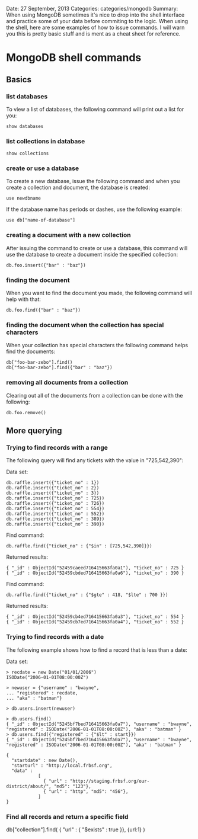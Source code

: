 Date: 27 September, 2013
Categories: categories/mongodb
Summary: When using MongoDB sometimes it's nice to drop into the shell interface and practice some of your data before commiting to the logic. When using the shell, here are some examples of how to issue commands. I will warn you this is pretty basic stuff and is ment as a cheat sheet for reference.

# MongoDB shell commands

## Basics

### list databases

To view a list of databases, the following command will print out a list for you:

    show databases
    
### list collections in database

    show collections

### create or use a database

To create a new database, issue the following command and when you create a collection and document, the database is created:

    use newdbname

If the database name has periods or dashes, use the following example:

    use db["name-of-database"]

### creating a document with a new collection

After issuing the command to create or use a database, this command will use the database to create a document inside the specified collection:

    db.foo.insert({"bar" : "baz"})

### finding the document

When you want to find the document you made, the following command will help with that:

    db.foo.find({"bar" : "baz"})

### finding the document when the collection has special characters

When your collection has special characters the following command helps find the documents:

    db["foo-bar-zebo"].find()
    db["foo-bar-zebo"].find({"bar" : "baz"})

### removing all documents from a collection

Clearing out all of the documents from a collection can be done with the following:

    db.foo.remove()

## More querying

### Trying to find records with a range

The following query will find any tickets with the value in "725,542,390":

Data set:

    db.raffle.insert({"ticket_no" : 1})
    db.raffle.insert({"ticket_no" : 2})
    db.raffle.insert({"ticket_no" : 3})
    db.raffle.insert({"ticket_no" : 725})
    db.raffle.insert({"ticket_no" : 726})
    db.raffle.insert({"ticket_no" : 554})
    db.raffle.insert({"ticket_no" : 552})
    db.raffle.insert({"ticket_no" : 389})
    db.raffle.insert({"ticket_no" : 390})

Find command:

    db.raffle.find({"ticket_no" : {"$in" : [725,542,390]}})

Returned results:

    { "_id" : ObjectId("52459caeed716415663fa0a1"), "ticket_no" : 725 }
    { "_id" : ObjectId("52459cbded716415663fa0a6"), "ticket_no" : 390 }

Find command:

    db.raffle.find({"ticket_no" : {"$gte" : 418, "$lte" : 700 }})

Returned results:

    { "_id" : ObjectId("52459cb4ed716415663fa0a3"), "ticket_no" : 554 }
    { "_id" : ObjectId("52459cb7ed716415663fa0a4"), "ticket_no" : 552 }

### Trying to find records with a date

The following example shows how to find a record that is less than a date:

Data set:

    > recdate = new Date("01/01/2006")
    ISODate("2006-01-01T08:00:00Z")

    > newuser = {"username" : "bwayne",
    ... "registered" : recdate,
    ... "aka" : "batman"}

    > db.users.insert(newuser)

    > db.users.find()
    { "_id" : ObjectId("5245bf7bed716415663fa0a7"), "username" : "bwayne", "registered" : ISODate("2006-01-01T08:00:00Z"), "aka" : "batman" }
    > db.users.find({"registered" : {"$lt" : start}})
    { "_id" : ObjectId("5245bf7bed716415663fa0a7"), "username" : "bwayne", "registered" : ISODate("2006-01-01T08:00:00Z"), "aka" : "batman" }

    { 
      "startdate" : new Date(), 
      "starturl" : "http://local.frbsf.org",
      "data" : 
                [ 
                  { "url" : "http://staging.frbsf.org/our-district/about/", "md5": "123"},
                  { "url" : "http", "md5": "456"},
                ]    
    }



### Find all records and return a specific field

db["collection"].find( { "url" : { "$exists" : true }}, {url:1} )